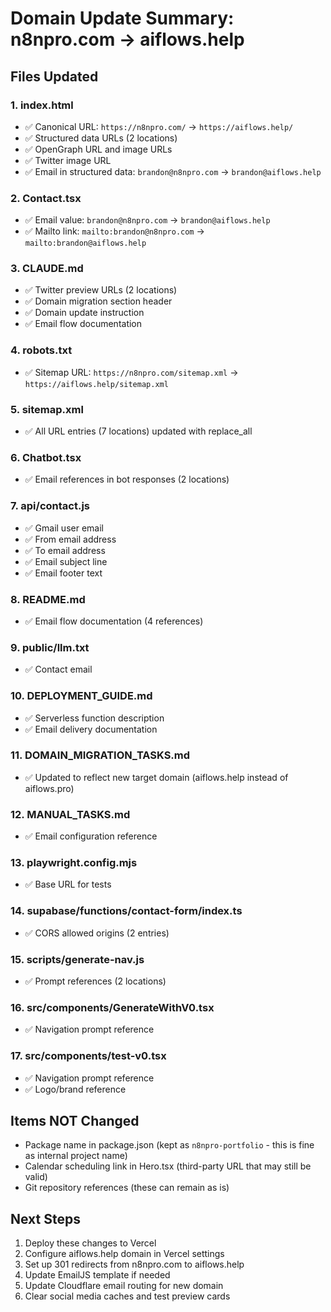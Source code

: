 # Domain Update Summary: n8npro.com → aiflows.help

## Files Updated

### 1. **index.html**
- ✅ Canonical URL: `https://n8npro.com/` → `https://aiflows.help/`
- ✅ Structured data URLs (2 locations)
- ✅ OpenGraph URL and image URLs
- ✅ Twitter image URL
- ✅ Email in structured data: `brandon@n8npro.com` → `brandon@aiflows.help`

### 2. **Contact.tsx**
- ✅ Email value: `brandon@n8npro.com` → `brandon@aiflows.help`
- ✅ Mailto link: `mailto:brandon@n8npro.com` → `mailto:brandon@aiflows.help`

### 3. **CLAUDE.md**
- ✅ Twitter preview URLs (2 locations)
- ✅ Domain migration section header
- ✅ Domain update instruction
- ✅ Email flow documentation

### 4. **robots.txt**
- ✅ Sitemap URL: `https://n8npro.com/sitemap.xml` → `https://aiflows.help/sitemap.xml`

### 5. **sitemap.xml**
- ✅ All URL entries (7 locations) updated with replace_all

### 6. **Chatbot.tsx**
- ✅ Email references in bot responses (2 locations)

### 7. **api/contact.js**
- ✅ Gmail user email
- ✅ From email address
- ✅ To email address
- ✅ Email subject line
- ✅ Email footer text

### 8. **README.md**
- ✅ Email flow documentation (4 references)

### 9. **public/llm.txt**
- ✅ Contact email

### 10. **DEPLOYMENT_GUIDE.md**
- ✅ Serverless function description
- ✅ Email delivery documentation

### 11. **DOMAIN_MIGRATION_TASKS.md**
- ✅ Updated to reflect new target domain (aiflows.help instead of aiflows.pro)

### 12. **MANUAL_TASKS.md**
- ✅ Email configuration reference

### 13. **playwright.config.mjs**
- ✅ Base URL for tests

### 14. **supabase/functions/contact-form/index.ts**
- ✅ CORS allowed origins (2 entries)

### 15. **scripts/generate-nav.js**
- ✅ Prompt references (2 locations)

### 16. **src/components/GenerateWithV0.tsx**
- ✅ Navigation prompt reference

### 17. **src/components/test-v0.tsx**
- ✅ Navigation prompt reference
- ✅ Logo/brand reference

## Items NOT Changed
- Package name in package.json (kept as `n8npro-portfolio` - this is fine as internal project name)
- Calendar scheduling link in Hero.tsx (third-party URL that may still be valid)
- Git repository references (these can remain as is)

## Next Steps
1. Deploy these changes to Vercel
2. Configure aiflows.help domain in Vercel settings
3. Set up 301 redirects from n8npro.com to aiflows.help
4. Update EmailJS template if needed
5. Update Cloudflare email routing for new domain
6. Clear social media caches and test preview cards